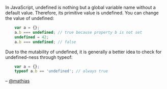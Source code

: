 In JavaScript, undefined is nothing but a global variable name without a default value. Therefore, its primitive value is undefined. You can change the value of undefined:

``` javascript
    var a = {};
    a.b === undefined; // true because property b is not set
    undefined = 42;
    a.b === undefined; // false
```

Due to the mutability of undefined, it is generally a better idea to check for undefined-ness through typeof:

``` javascript
    var a = {};
    typeof a.b == 'undefined'; // always true
```

– [@mathias](http://mathiasbynens.be/)

